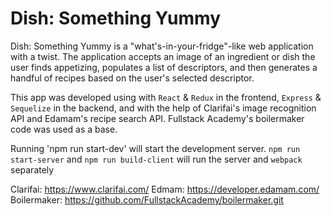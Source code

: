 # Dish: Something Yummy

Dish: Something Yummy is a "what's-in-your-fridge"-like web application with a twist. The application accepts an image of an ingredient or dish the user finds appetizing, populates a list of descriptors, and then generates a handful of recipes based on the user's selected descriptor.

This app was developed using with `React` & `Redux` in the frontend, `Express` & `Sequelize` in the backend, and with the help of Clarifai's image recognition API and Edamam's recipe search API. Fullstack Academy's boilermaker code was used as a base.

Running 'npm run start-dev' will start the development server.
`npm run start-server` and `npm run build-client` will run the server and `webpack` separately

Clarifai: https://www.clarifai.com/
Edmam: https://developer.edamam.com/
Boilermaker: https://github.com/FullstackAcademy/boilermaker.git
